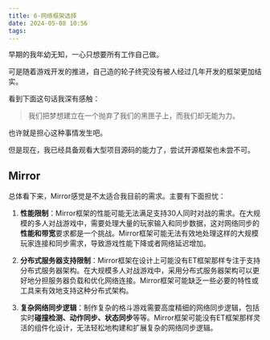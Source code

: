 ```yaml
---
title: 6-网络框架选择
date: 2024-05-08 10:56
tags:
---
```

早期的我年幼无知，一心只想要所有工作自己做。

可是随着游戏开发的推进，自己造的轮子终究没有被人经过几年开发的框架更加结实。

看到下面这句话我深有感触：

>我们把梦想建立在一个抛弃了我们的黑匣子上，而我们却无能为力。

也许就是担心这种事情发生吧。

但是现在，我已经具备观看大型项目源码的能力了，尝试开源框架也未尝不可。

## Mirror

总体看下来，Mirror感觉是不太适合我目前的需求。主要有下面担忧：

1. **性能限制**：Mirror框架的性能可能无法满足支持30人同时对战的需求。在大规模的多人对战游戏中，需要处理大量的玩家输入和同步数据，这对网络同步的**性能和带宽**要求都是一个挑战。Mirror框架可能无法有效地处理这样的大规模玩家连接和同步需求，导致游戏性能下降或者网络延迟增加。
    
2. **分布式服务器支持限制**：Mirror框架在设计上可能没有ET框架那样专注于支持分布式服务器架构。在大规模多人对战游戏中，采用分布式服务器架构可以更好地分担服务器负载和优化网络连接。Mirror框架可能缺乏一些必要的特性或工具来有效地支持这种分布式架构。
    
3. **复杂网络同步逻辑**：制作复杂的格斗游戏需要高度精细的网络同步逻辑，包括实时**碰撞检测、动作同步、状态同步**等等。Mirror框架可能没有ET框架那样灵活的组件化设计，无法轻松地构建和扩展复杂的网络同步逻辑。




